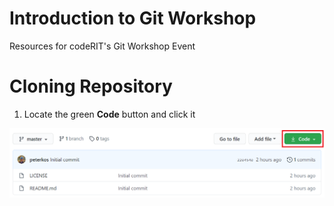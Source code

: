 # Introduction to Git Workshop
Resources for codeRIT's Git Workshop Event

# Cloning Repository

1. Locate the green **Code** button and click it

![Screenshot](https://raw.githubusercontent.com/codeRIT/gitworkshop/master/images/image1.png)